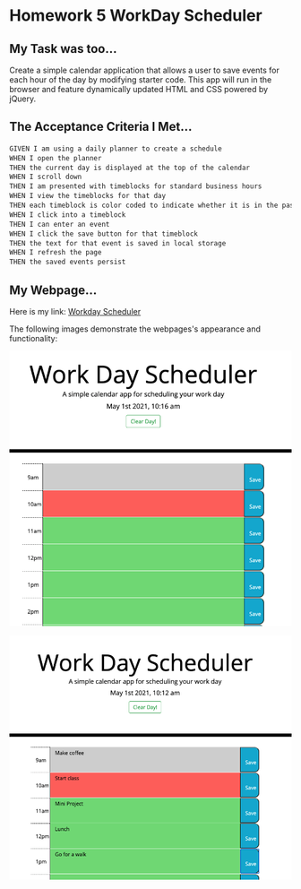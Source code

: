 # Homework 5 WorkDay Scheduler

## My Task was too...

Create a simple calendar application that allows a user to save events for each hour of the day by modifying starter code. This app will run in the browser and feature dynamically updated HTML and CSS powered by jQuery.

## The Acceptance Criteria I Met...

```md
GIVEN I am using a daily planner to create a schedule
WHEN I open the planner
THEN the current day is displayed at the top of the calendar
WHEN I scroll down
THEN I am presented with timeblocks for standard business hours
WHEN I view the timeblocks for that day
THEN each timeblock is color coded to indicate whether it is in the past, present, or future
WHEN I click into a timeblock
THEN I can enter an event
WHEN I click the save button for that timeblock
THEN the text for that event is saved in local storage
WHEN I refresh the page
THEN the saved events persist
```

## My Webpage...

Here is my link: [Workday Scheduler](https://snk923.github.io/homework5-workdayScheduler/)

The following images demonstrate the webpages's appearance and functionality:

![The home page shows an empty calendar.](images/Img.1.png)

![The home page shows a filled out calendar.](images/Img.2.png)